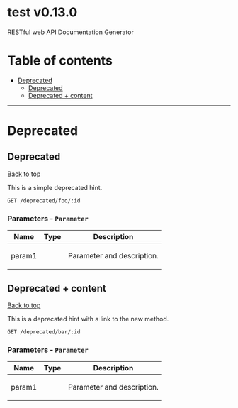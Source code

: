 <a name="top"></a>
# test v0.13.0

RESTful web API Documentation Generator

# Table of contents

- [Deprecated](#Deprecated)
  - [Deprecated](#Deprecated)
  - [Deprecated + content](#Deprecated-+-content)

___


# <a name='Deprecated'></a> Deprecated

## <a name='Deprecated'></a> Deprecated
[Back to top](#top)

<p>This is a simple deprecated hint.</p>

```
GET /deprecated/foo/:id
```

### Parameters - `Parameter`

| Name     | Type       | Description                           |
|----------|------------|---------------------------------------|
| param1 |  | <p>Parameter and description.</p> |

## <a name='Deprecated-+-content'></a> Deprecated + content
[Back to top](#top)

<p>This is a deprecated hint with a link to the new method.</p>

```
GET /deprecated/bar/:id
```

### Parameters - `Parameter`

| Name     | Type       | Description                           |
|----------|------------|---------------------------------------|
| param1 |  | <p>Parameter and description.</p> |

